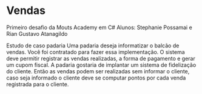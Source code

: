 # Vendas

Primeiro desafio da Mouts Academy em C# Alunos: Stephanie Possamai e Rian Gustavo Atanagildo

Estudo de caso padaria Uma padaria deseja informatizar o balcão de vendas. Você foi contratado para fazer essa implementação. O sistema deve permitir registrar as vendas realizadas, a forma de pagamento e gerar um cupom fiscal. A padaria gostaria de implantar um sistema de fidelização do cliente. Então as vendas podem ser realizadas sem informar o cliente, caso seja informado o cliente deve se computar pontos por cada venda registrada para o cliente.
